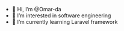 - 👋 Hi, I’m @Omar-da
- 👀 I’m interested in software engineering
- 🌱 I’m currently learning Laravel framework


